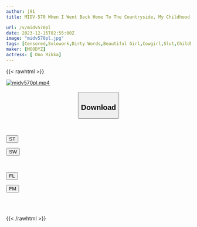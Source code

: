 ```yaml
---
author: j91
title: MIDV-570 When I Went Back Home To The Countryside, My Childhood Friend (Rikka) Was Jealous Of My Tokyo Girlfriend, And I Was Turned Into A Slut By Her Jealous Dirty Talk And Her Big Ass Piston.Rikka Ono.

url: /v/midv570pl
date: 2023-12-15T02:55:00Z
image: "midv570pl.jpg"
tags: [Censored,Solowork,Dirty Words,Beautiful Girl,Cowgirl,Slut,Childhood Friend	 ]
maker: [MOODYZ]
actress: [ Ono Rikka]
---
```



{{< rawhtml >}}

<div class="video" data-videoid="OozWgWgOexf66a">
    <a href="javascript:;">
        <img src="/v/midv570pl/midv570pl.jpg" width="WIDTH" height="HEIGHT" alt="midv570pl.mp4" loading="lazy">
    </a>
</div>

<script type="text/javascript" src="https://j91.asia/asset/on-demand-st.js"></script>

<br>
  <link rel="stylesheet" href="https://j91.asia/asset/bs5.css">
  
  <center>
  <button class="btn btn-primary" type="button" data-bs-toggle="collapse" data-bs-target=".multi-collapse" aria-expanded="false" aria-controls="multiCollapseExample1 multiCollapseExample2"><h2>Download</h2></button></center>
</p>
<div class="row">
  <div class="col">
    <div class="collapse multi-collapse" id="multiCollapseExample1">
      <div class="card card-body">
	      	      <br>
<div class="buttons">  
<p><a href="https://streamtape.to/v/OozWgWgOexf66a" target="_blank"><button class="btn-hover color-3"><i class="fa fa-download"></i> ST</button></a></p>
<p><a href="https://flaswish.com/pgzsdwy4zaw1" target="_blank"><button class="btn-hover color-2"><i class="fa fa-download"></i> SW</button></a></p></div>
    </div>
  </div>
</div>
  <div class="col">
    <div class="collapse multi-collapse" id="multiCollapseExample2">
      <div class="card card-body">
	      <br>
<div class="buttons">
<p><a href="javascript:;" target="_blank"><button class="btn-hover color-9"><i class="fa fa-download"></i> FL</button></a></p>
<p><a href="javascript:;" target="_blank"><button class="btn-hover color-8"><i class="fa fa-download"></i> FM</button></a></p></div>
<br><br>
      </div>
    </div>
  </div>
</div>

{{< /rawhtml >}}